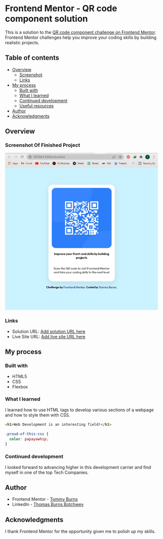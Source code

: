 # Frontend Mentor - QR code component solution

This is a solution to the [QR code component challenge on Frontend Mentor](https://www.frontendmentor.io/challenges/qr-code-component-iux_sIO_H). Frontend Mentor challenges help you improve your coding skills by building realistic projects. 

## Table of contents

- [Overview](#overview)
  - [Screenshot](#screenshot)
  - [Links](#links)
- [My process](#my-process)
  - [Built with](#built-with)
  - [What I learned](#what-i-learned)
  - [Continued development](#continued-development)
  - [Useful resources](#useful-resources)
- [Author](#author)
- [Acknowledgments](#acknowledgments)



## Overview

### Screenshot Of Finished Project

![](./design/qr-screenshot.jpg)



### Links

- Solution URL: [Add solution URL here](https://your-solution-url.com)
- Live Site URL: [Add live site URL here](https://your-live-site-url.com)

## My process

### Built with

- HTML5
- CSS 
- Flexbox

### What I learned

I learned how to use HTML tags to develop various sections of a webpage and how to style them with CSS.


```html
<h1>Web Development is an interesting field!</h1>
```
```css
.proud-of-this-css {
  color: papayawhip;
}
```


### Continued development

I looked forward to advancing higher in this development carrier and find myself in one of the top Tech Companies.



## Author
- Frontend Mentor - [Tommy Burns](https://www.frontendmentor.io/profile/Tommy-Burns)
- LinkedIn - [Thomas Burns Botchwey](https://www.linkedin.com/in/thomas-burns-botchwey-4a4315201/)



## Acknowledgments

I thank Frontend Mentor for the opportunity given me to polish up my skills.

